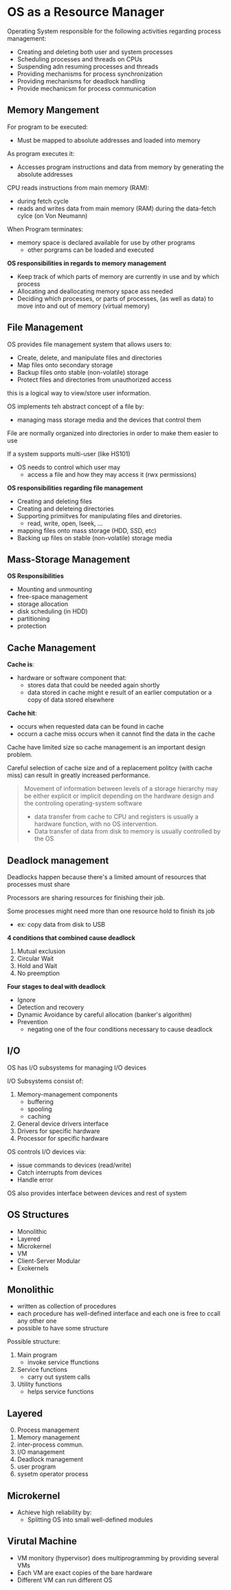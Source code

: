 # OS as a Resource Manager

Operating System responsible for the following activities regarding process management:
- Creating and deleting both user and system processes
- Scheduling processes and threads on CPUs
- Suspending adn resuming processes and threads
- Providing mechanisms for process synchronization
- Providing mechanisms for deadlock handling
- Provide mechanicsm for process communication  

## Memory Mangement  
For program to be executed:
- Must be mapped to absolute addresses and loaded into memory  

As program executes it:
- Accesses program instructions and data from memory by generating the absolute addresses  

CPU reads instructions from main memory (RAM):
- during fetch cycle
- reads and writes data from main memory (RAM) during the data-fetch cylce (on Von Neumann)  

When Program terminates:
- memory space is declared available for use by other programs
    - other porgrams can be loaded and executed  

**OS responsibilities in regards to memory management**
- Keep track of which parts of memory are currently in use and by which process
- Allocating and deallocating memory space ass needed
- Deciding which processes, or parts of processes, (as well as data) to move into and out of memory (virtual memory)  

## File Management  
OS provides file management system that allows users to:
- Create, delete, and manipulate files and directories
- Map files onto secondary storage
- Backup files onto stable (non-volatile) storage
- Protect files and directories from unauthorized access

this is a logical way to view/store user information. 

OS implements teh abstract concept of a file by:
- managing mass storage media and the devices that control them  

File are normally organized into directories in order to make them easier to use  

If a system supports multi-user (like HS101)  
- OS needs to control which user may
    - access a file and how they may access it (rwx permissions)  

**OS responsibilities regarding file management**
- Creating and deleting files
- Creating and deleteing directories
- Supporting primiitves for manipulating files and diretories.
    - read, write, open, lseek, ...
- mapping files onto mass storage (HDD, SSD, etc)
- Backing up files on stable (non-volatile) storage media  

## Mass-Storage Management  
**OS Responsibilities**
- Mounting and unmounting
- free-space management
- storage allocation
- disk scheduling (in HDD)
- partitioning
- protection  

## Cache Management
**Cache is**:
- hardware or software component that:
    - stores data that could be needed again shortly
    - data stored in cache might e result of an earlier computation or a copy of data stored elsewhere

**Cache hit**:
- occurs when requested data can be found in cache
- occurn a cache miss occurs when it cannot find the data in the cache  

Cache have limited size so cache management is an important design problem.  

Careful selection of cache size and of a replacement politcy (with cache miss) can result in greatly increased performance.  

>Movement of information between levels of a storage hierarchy may be either explicit or implicit depending on the hardware design and the controling operating-system software
>- data transfer from cache to CPU and registers is usually a hardware function, with no OS intervention.
>- Data transfer of data from disk to memory is usually controlled by the OS  

## Deadlock management 
Deadlocks happen because there's a limited amount of resources that processes must share  

Processors are sharing resources for finishing their job.  

Some processes might need more than one resource hold to finish its job
- ex: copy data from disk to USB

**4 conditions that combined cause deadlock**
1. Mutual exclusion
2. Circular Wait
3. Hold and Wait
4. No preemption

**Four stages to deal with deadlock**
- Ignore
- Detection and recovery
- Dynamic Avoidance by careful allocation (banker's algorithm)
- Prevention
    - negating one of the four conditions necessary to cause deadlock  

## I/O
OS has I/O subsystems for managing I/O devices  

I/O Subsystems consist of:
1. Memory-management components
    - buffering
    - spooling
    - caching
2. General device drivers interface
3. Drivers for specific hardware
4. Processor for specific hardware  

OS controls I/O devices via:
- issue commands to devices (read/write)  
- Catch interrupts from devices
- Handle error  

OS also provides interface between devices and rest of system  

## OS Structures
- Monolithic
- Layered
- Microkernel
- VM
- Client-Server Modular
- Exokernels 

## Monolithic  
- written as collection of procedures
- each procedure has well-defined interface and each one is free to ccall any other one
- possible to have some structure   

Possible structure:
1. Main program
    - invoke service ffunctions
2. Service functions
    - carry out system calls
3. Utility functions
    - helps service functions 

## Layered
0. Process management
1. Memory management
2. inter-process commun.
3. I/O management
4. Deadlock management
5. user program
6. sysetm operator process  

## Microkernel
- Achieve high reliability by:
    - Splitting OS into small well-defined modules  

## Virutal Machine
- VM monitory (hypervisor) does multiprogramming by providing several VMs
- Each VM are exact copies of the bare hardware
- Different VM can run different OS  



